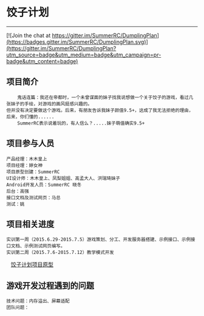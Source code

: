 # 饺子计划
----

[![Join the chat at https://gitter.im/SummerRC/DumplingPlan](https://badges.gitter.im/SummerRC/DumplingPlan.svg)](https://gitter.im/SummerRC/DumplingPlan?utm_source=badge&utm_medium=badge&utm_campaign=pr-badge&utm_content=badge)

## 项目简介
        鬼话连篇：我还在帝都时，一个未曾谋面的妹子找我说想做一个关于饺子的游戏，看过几张妹子的手绘，对游戏的画风挺感兴趣的。
    但并没有决定要做这个游戏。后来，有朋友告诉我妹子颜值9.5+，这成了我无法拒绝的理由，后来，你们懂的......
        SummerRC表示说着玩的，有人信么？.....妹子萌值确实9.5+

## 项目参与人员
    产品经理：木木皇上
    项目经理：婷女神
    项目原型创建：SummerRC
    UI设计师：木木皇上、凤梨姐姐、高孟大人、洪瑞琦妹子
    Android开发人员：SummerRC 晓冬
	后台：高强
	接口文档及测试网页：马总
	测试：姚
	
## 项目相关进度
    实训第一周（2015.6.29-2015.7.5）游戏策划、分工、开发服务器搭建、示例接口、示例接口文档、示例测试网页编写。
    实训第二周（2015.7.6-2015.7.12）教学模式开发
  &nbsp;&nbsp;&nbsp;[饺子计划项目原型](http://hexo.chenxiayu.cn "饺子计划项目原型")

## 游戏开发过程遇到的问题
    技术问题：内存溢出、屏幕适配
    团队问题：
